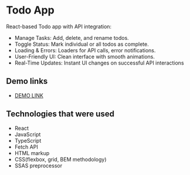 # Todo App
React-based Todo app with API integration:

- Manage Tasks: Add, delete, and rename todos.
- Toggle Status: Mark individual or all todos as complete.
- Loading & Errors: Loaders for API calls, error notifications.
- User-Friendly UI: Clean interface with smooth animations.
- Real-Time Updates: Instant UI changes on successful API interactions

## Demo links
- [DEMO LINK](https://Anya-Laban.github.io/todo-app/)

## Technologies that were used
- React
- JavaScript
- TypeScript
- Fetch API
- HTML markup
- CSS(flexbox, grid, BEM methodology)
- SSAS preprocessor
